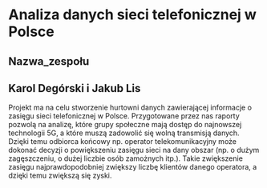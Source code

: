 # Analiza danych sieci telefonicznej w Polsce
## Nazwa_zespołu
## Karol Degórski i Jakub Lis

Projekt ma na celu stworzenie hurtowni danych zawierającej informacje o zasięgu sieci telefonicznej w Polsce. Przygotowane przez nas raporty pozwolą na analizę, które grupy społeczne mają dostęp do najnowszej technologii 5G, a które muszą zadowolić się wolną transmisją danych. Dzięki temu odbiorca końcowy np. operator telekomunikacyjny może dokonać decyzji o powiększeniu zasięgu sieci na dany obszar (np. o dużym zagęszczeniu, o dużej liczbie osób zamożnych itp.). Takie zwiększenie zasięgu najprawdopodobniej zwiększy liczbę klientów danego operatora, a dzięki temu zwiększą się zyski.
